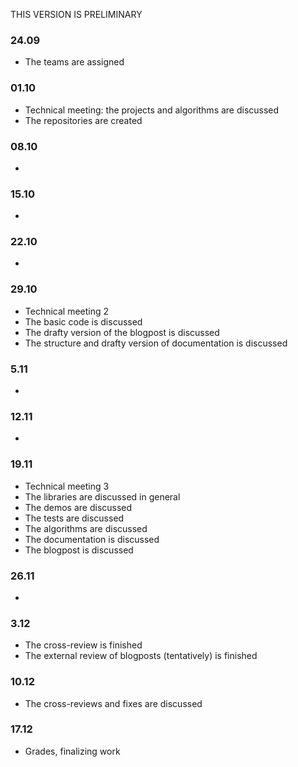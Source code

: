 THIS VERSION IS PRELIMINARY

### 24.09
* The teams are assigned

### 01.10
* Technical meeting: the projects and algorithms are discussed
* The repositories are created
  
### 08.10
-
### 15.10
-
### 22.10
-
### 29.10
* Technical meeting 2
* The basic code is discussed
* The drafty version of the blogpost is discussed
* The structure and drafty version of documentation is discussed
### 5.11
-
### 12.11
-
### 19.11
* Technical meeting 3
* The libraries are discussed in general
* The demos are discussed
* The tests are discussed
* The algorithms are discussed
* The documentation is discussed
* The blogpost is discussed

### 26.11 
-

### 3.12
* The cross-review is finished
* The external review of blogposts (tentatively) is finished
### 10.12
* The cross-reviews and fixes are discussed
### 17.12
* Grades, finalizing work
